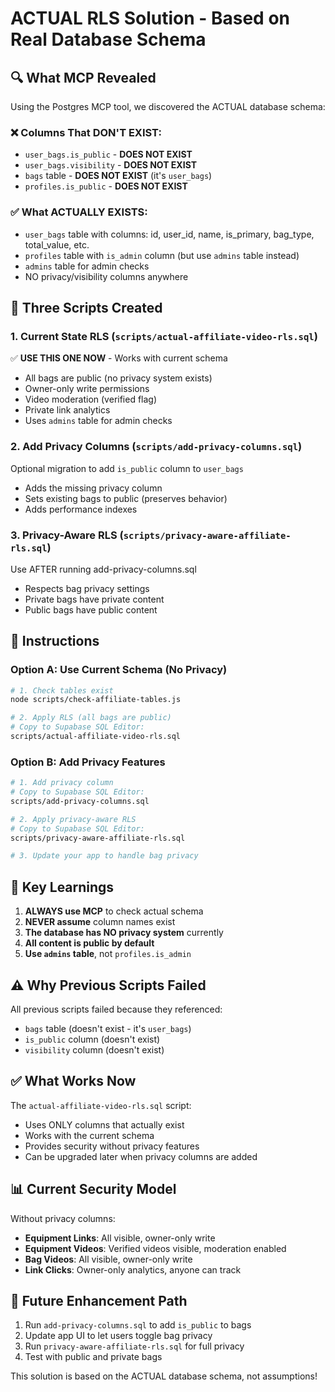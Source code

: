 # ACTUAL RLS Solution - Based on Real Database Schema

## 🔍 What MCP Revealed

Using the Postgres MCP tool, we discovered the ACTUAL database schema:

### ❌ **Columns That DON'T EXIST:**
- `user_bags.is_public` - **DOES NOT EXIST**
- `user_bags.visibility` - **DOES NOT EXIST**
- `bags` table - **DOES NOT EXIST** (it's `user_bags`)
- `profiles.is_public` - **DOES NOT EXIST**

### ✅ **What ACTUALLY EXISTS:**
- `user_bags` table with columns: id, user_id, name, is_primary, bag_type, total_value, etc.
- `profiles` table with `is_admin` column (but use `admins` table instead)
- `admins` table for admin checks
- NO privacy/visibility columns anywhere

## 📝 Three Scripts Created

### 1. **Current State RLS** (`scripts/actual-affiliate-video-rls.sql`)
✅ **USE THIS ONE NOW** - Works with current schema
- All bags are public (no privacy system exists)
- Owner-only write permissions
- Video moderation (verified flag)
- Private link analytics
- Uses `admins` table for admin checks

### 2. **Add Privacy Columns** (`scripts/add-privacy-columns.sql`)
Optional migration to add `is_public` column to `user_bags`
- Adds the missing privacy column
- Sets existing bags to public (preserves behavior)
- Adds performance indexes

### 3. **Privacy-Aware RLS** (`scripts/privacy-aware-affiliate-rls.sql`)
Use AFTER running add-privacy-columns.sql
- Respects bag privacy settings
- Private bags have private content
- Public bags have public content

## 🚀 Instructions

### Option A: Use Current Schema (No Privacy)
```bash
# 1. Check tables exist
node scripts/check-affiliate-tables.js

# 2. Apply RLS (all bags are public)
# Copy to Supabase SQL Editor:
scripts/actual-affiliate-video-rls.sql
```

### Option B: Add Privacy Features
```bash
# 1. Add privacy column
# Copy to Supabase SQL Editor:
scripts/add-privacy-columns.sql

# 2. Apply privacy-aware RLS
# Copy to Supabase SQL Editor:
scripts/privacy-aware-affiliate-rls.sql

# 3. Update your app to handle bag privacy
```

## 🎯 Key Learnings

1. **ALWAYS use MCP** to check actual schema
2. **NEVER assume** column names exist
3. **The database has NO privacy system** currently
4. **All content is public by default**
5. **Use `admins` table**, not `profiles.is_admin`

## ⚠️ Why Previous Scripts Failed

All previous scripts failed because they referenced:
- `bags` table (doesn't exist - it's `user_bags`)
- `is_public` column (doesn't exist)
- `visibility` column (doesn't exist)

## ✅ What Works Now

The `actual-affiliate-video-rls.sql` script:
- Uses ONLY columns that actually exist
- Works with the current schema
- Provides security without privacy features
- Can be upgraded later when privacy columns are added

## 📊 Current Security Model

Without privacy columns:
- **Equipment Links**: All visible, owner-only write
- **Equipment Videos**: Verified videos visible, moderation enabled
- **Bag Videos**: All visible, owner-only write
- **Link Clicks**: Owner-only analytics, anyone can track

## 🔮 Future Enhancement Path

1. Run `add-privacy-columns.sql` to add `is_public` to bags
2. Update app UI to let users toggle bag privacy
3. Run `privacy-aware-affiliate-rls.sql` for full privacy
4. Test with public and private bags

This solution is based on the ACTUAL database schema, not assumptions!